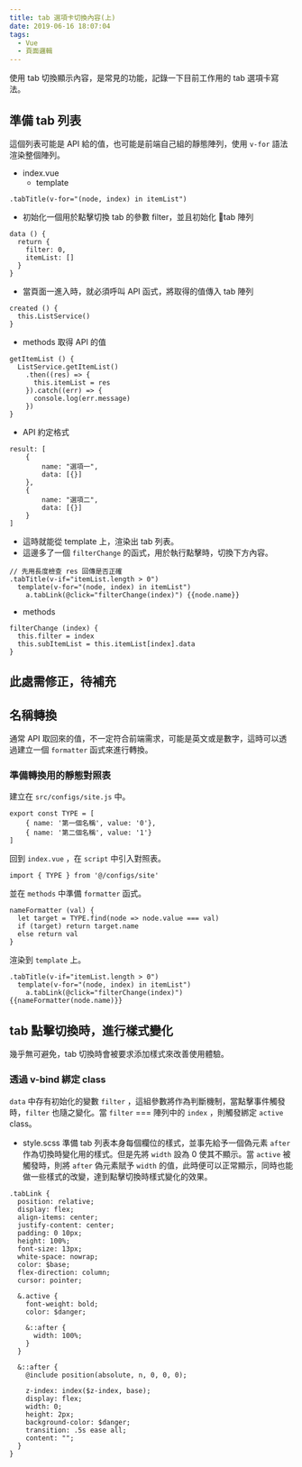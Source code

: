 ```yaml
---
title: tab 選項卡切換內容(上)
date: 2019-06-16 18:07:04
tags:
  - Vue
  - 頁面邏輯
---
```

使用 tab 切換顯示內容，是常見的功能，記錄一下目前工作用的 tab 選項卡寫法。
<!--more-->
## 準備 tab 列表
這個列表可能是 API 給的值，也可能是前端自己組的靜態陣列，使用 `v-for` 語法渲染整個陣列。
- index.vue
  - template
```
.tabTitle(v-for="(node, index) in itemList")
```
  - 初始化一個用於點擊切換 tab 的參數 filter，並且初始化 tab 陣列
```
data () {
  return {
    filter: 0,
    itemList: []
  }
}
```
  - 當頁面一進入時，就必須呼叫 API 函式，將取得的值傳入 tab 陣列
```
created () {
  this.ListService()
}
```
  - methods 取得 API 的值
```
getItemList () {
  ListService.getItemList()
    .then((res) => {
      this.itemList = res
    }).catch((err) => {
      console.log(err.message)
    })
}
```
  - API 約定格式
```
result: [
    {
        name: "選項一",
        data: [{}]
    },
    {
        name: "選項二",
        data: [{}]
    }
]
```
  - 這時就能從 template 上，渲染出 tab 列表。
  - 這邊多了一個 `filterChange` 的函式，用於執行點擊時，切換下方內容。
```
// 先用長度檢查 res 回傳是否正確
.tabTitle(v-if="itemList.length > 0")
  template(v-for="(node, index) in itemList")
    a.tabLink(@click="filterChange(index)") {{node.name}}
```
  - methods
```
filterChange (index) {
  this.filter = index
  this.subItemList = this.itemList[index].data
}
```
## 此處需修正，待補充
## 名稱轉換
通常 API 取回來的值，不一定符合前端需求，可能是英文或是數字，這時可以透過建立一個 `formatter` 函式來進行轉換。
### 準備轉換用的靜態對照表
建立在 `src/configs/site.js` 中。
```
export const TYPE = [
    { name: '第一個名稱', value: '0'},
    { name: '第二個名稱', value: '1'}
]
```
回到 `index.vue` ，在 `script` 中引入對照表。
```
import { TYPE } from '@/configs/site'
```
並在 `methods` 中準備 `formatter` 函式。
```
nameFormatter (val) {
  let target = TYPE.find(node => node.value === val)
  if (target) return target.name
  else return val
}
```
渲染到 `template` 上。
```
.tabTitle(v-if="itemList.length > 0")
  template(v-for="(node, index) in itemList")
    a.tabLink(@click="filterChange(index)") {{nameFormatter(node.name)}}
```
## tab 點擊切換時，進行樣式變化
幾乎無可避免，tab 切換時會被要求添加樣式來改善使用體驗。
### 透過 v-bind 綁定 class
`data` 中存有初始化的變數 `filter` ，這組參數將作為判斷機制，當點擊事件觸發時，`filter` 也隨之變化。當 `filter` === 陣列中的 `index` ，則觸發綁定 `active` class。
- style.scss
準備 tab 列表本身每個欄位的樣式，並事先給予一個偽元素 `after` 作為切換時變化用的樣式。但是先將 `width` 設為 0 使其不顯示。當 `active` 被觸發時，則將 `after` 偽元素賦予 `width` 的值，此時便可以正常顯示，同時也能做一些樣式的改變，達到點擊切換時樣式變化的效果。
```
.tabLink {
  position: relative;
  display: flex;
  align-items: center;
  justify-content: center;
  padding: 0 10px;
  height: 100%;
  font-size: 13px;
  white-space: nowrap;
  color: $base;
  flex-direction: column;
  cursor: pointer;

  &.active {
    font-weight: bold;
    color: $danger;

    &::after {
      width: 100%;
    }
  }

  &::after {
    @include position(absolute, n, 0, 0, 0);

    z-index: index($z-index, base);
    display: flex;
    width: 0;
    height: 2px;
    background-color: $danger;
    transition: .5s ease all;
    content: "";
  }
}
```
